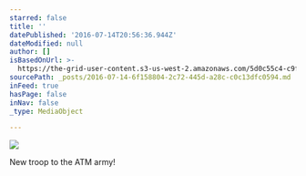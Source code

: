```yaml
---
starred: false
title: ''
datePublished: '2016-07-14T20:56:36.944Z'
dateModified: null
author: []
isBasedOnUrl: >-
  https://the-grid-user-content.s3-us-west-2.amazonaws.com/5d0c55c4-c9f3-4376-8d1f-8ae2ac366eb0.jpg
sourcePath: _posts/2016-07-14-6f158804-2c72-445d-a28c-c0c13dfc0594.md
inFeed: true
hasPage: false
inNav: false
_type: MediaObject

---
```

![](https://the-grid-user-content.s3-us-west-2.amazonaws.com/5d0c55c4-c9f3-4376-8d1f-8ae2ac366eb0.jpg)

New troop to the ATM army!
